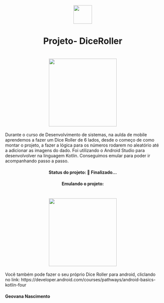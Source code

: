 
  <h1 align="center">
<img heigt="150" width="60"  src="https://simpleicons.org/icons/android.svg">
</h1>

<h1 align="center">Projeto- DiceRoller </h1>

<h1 align="center">
<img heigt="450" width="220"  src="https://developer.android.com/static/codelabs/basic-android-kotlin-training-dice-roller-images/img/43c95351759ada02_856.png?hl=pt-br">
 </h1>

<p>Durante o curso de Desenvolvimento de sistemas, na aulda de mobile aprendemos a fazer um Dice Roller de 6 lados, desde o começo de como montar o projeto, a fazer a lógica para os números rodarem no aleatório até a adicionar as imagens do dado. Foi utilizando o Android Studio para desenvolvolver na linguagem Kotlin. Conseguimos emular para poder ir acompanhando passo a passo. </p>

<h4 align="center"> 
	Status do projeto: 🚀 Finalizado... 
</h4>


<h4 align="center"> Emulando o projeto:</h4>
       
<h1 align="center">
<img heigt="450" width="220"  src="https://developer.android.com/static/codelabs/basic-android-kotlin-training-dice-roller-images/img/c7f0d42525da7431_856.png?hl=pt-br">
 </h1>
 
 

<p>Você também pode fazer o seu próprio Dice Roller para android, cliclando no link: https://developer.android.com/courses/pathways/android-basics-kotlin-four</p>
     
<h4> Geovana Nascimento</h4>

